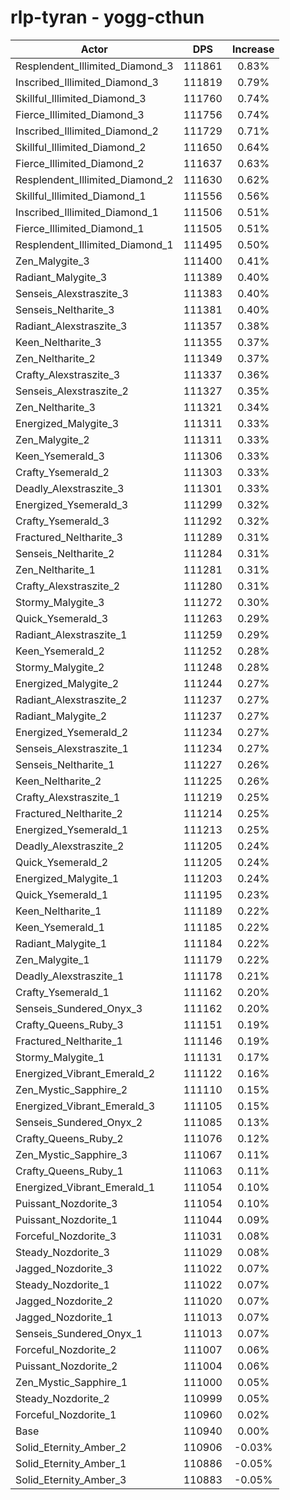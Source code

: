 # rlp-tyran - yogg-cthun
| Actor | DPS | Increase |
|---|:---:|:---:|
|Resplendent_Illimited_Diamond_3|111861|0.83%|
|Inscribed_Illimited_Diamond_3|111819|0.79%|
|Skillful_Illimited_Diamond_3|111760|0.74%|
|Fierce_Illimited_Diamond_3|111756|0.74%|
|Inscribed_Illimited_Diamond_2|111729|0.71%|
|Skillful_Illimited_Diamond_2|111650|0.64%|
|Fierce_Illimited_Diamond_2|111637|0.63%|
|Resplendent_Illimited_Diamond_2|111630|0.62%|
|Skillful_Illimited_Diamond_1|111556|0.56%|
|Inscribed_Illimited_Diamond_1|111506|0.51%|
|Fierce_Illimited_Diamond_1|111505|0.51%|
|Resplendent_Illimited_Diamond_1|111495|0.50%|
|Zen_Malygite_3|111400|0.41%|
|Radiant_Malygite_3|111389|0.40%|
|Senseis_Alexstraszite_3|111383|0.40%|
|Senseis_Neltharite_3|111381|0.40%|
|Radiant_Alexstraszite_3|111357|0.38%|
|Keen_Neltharite_3|111355|0.37%|
|Zen_Neltharite_2|111349|0.37%|
|Crafty_Alexstraszite_3|111337|0.36%|
|Senseis_Alexstraszite_2|111327|0.35%|
|Zen_Neltharite_3|111321|0.34%|
|Energized_Malygite_3|111311|0.33%|
|Zen_Malygite_2|111311|0.33%|
|Keen_Ysemerald_3|111306|0.33%|
|Crafty_Ysemerald_2|111303|0.33%|
|Deadly_Alexstraszite_3|111301|0.33%|
|Energized_Ysemerald_3|111299|0.32%|
|Crafty_Ysemerald_3|111292|0.32%|
|Fractured_Neltharite_3|111289|0.31%|
|Senseis_Neltharite_2|111284|0.31%|
|Zen_Neltharite_1|111281|0.31%|
|Crafty_Alexstraszite_2|111280|0.31%|
|Stormy_Malygite_3|111272|0.30%|
|Quick_Ysemerald_3|111263|0.29%|
|Radiant_Alexstraszite_1|111259|0.29%|
|Keen_Ysemerald_2|111252|0.28%|
|Stormy_Malygite_2|111248|0.28%|
|Energized_Malygite_2|111244|0.27%|
|Radiant_Alexstraszite_2|111237|0.27%|
|Radiant_Malygite_2|111237|0.27%|
|Energized_Ysemerald_2|111234|0.27%|
|Senseis_Alexstraszite_1|111234|0.27%|
|Senseis_Neltharite_1|111227|0.26%|
|Keen_Neltharite_2|111225|0.26%|
|Crafty_Alexstraszite_1|111219|0.25%|
|Fractured_Neltharite_2|111214|0.25%|
|Energized_Ysemerald_1|111213|0.25%|
|Deadly_Alexstraszite_2|111205|0.24%|
|Quick_Ysemerald_2|111205|0.24%|
|Energized_Malygite_1|111203|0.24%|
|Quick_Ysemerald_1|111195|0.23%|
|Keen_Neltharite_1|111189|0.22%|
|Keen_Ysemerald_1|111185|0.22%|
|Radiant_Malygite_1|111184|0.22%|
|Zen_Malygite_1|111179|0.22%|
|Deadly_Alexstraszite_1|111178|0.21%|
|Crafty_Ysemerald_1|111162|0.20%|
|Senseis_Sundered_Onyx_3|111162|0.20%|
|Crafty_Queens_Ruby_3|111151|0.19%|
|Fractured_Neltharite_1|111146|0.19%|
|Stormy_Malygite_1|111131|0.17%|
|Energized_Vibrant_Emerald_2|111122|0.16%|
|Zen_Mystic_Sapphire_2|111110|0.15%|
|Energized_Vibrant_Emerald_3|111105|0.15%|
|Senseis_Sundered_Onyx_2|111085|0.13%|
|Crafty_Queens_Ruby_2|111076|0.12%|
|Zen_Mystic_Sapphire_3|111067|0.11%|
|Crafty_Queens_Ruby_1|111063|0.11%|
|Energized_Vibrant_Emerald_1|111054|0.10%|
|Puissant_Nozdorite_3|111054|0.10%|
|Puissant_Nozdorite_1|111044|0.09%|
|Forceful_Nozdorite_3|111031|0.08%|
|Steady_Nozdorite_3|111029|0.08%|
|Jagged_Nozdorite_3|111022|0.07%|
|Steady_Nozdorite_1|111022|0.07%|
|Jagged_Nozdorite_2|111020|0.07%|
|Jagged_Nozdorite_1|111013|0.07%|
|Senseis_Sundered_Onyx_1|111013|0.07%|
|Forceful_Nozdorite_2|111007|0.06%|
|Puissant_Nozdorite_2|111004|0.06%|
|Zen_Mystic_Sapphire_1|111000|0.05%|
|Steady_Nozdorite_2|110999|0.05%|
|Forceful_Nozdorite_1|110960|0.02%|
|Base|110940|0.00%|
|Solid_Eternity_Amber_2|110906|-0.03%|
|Solid_Eternity_Amber_1|110886|-0.05%|
|Solid_Eternity_Amber_3|110883|-0.05%|
